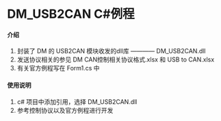 # DM_USB2CAN C#例程

#### 介绍
1. 封装了 DM 的 USB2CAN 模块收发的dll库 ———— DM_USB2CAN.dll
2. 发送协议相关的参见 DM CAN控制相关协议格式.xlsx 和 USB to CAN.xlsx
3. 有关官方例程写在 Form1.cs 中

#### 使用说明

1.  c# 项目中添加引用，选择 DM_USB2CAN.dll
2.  参考控制协议以及官方例程进行开发
